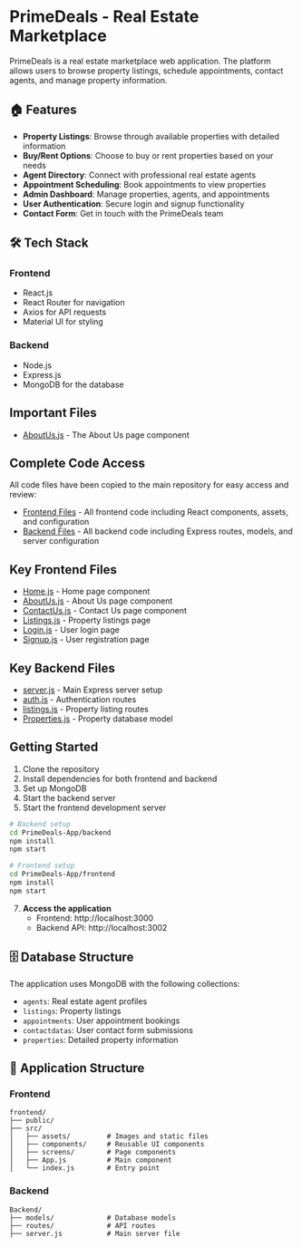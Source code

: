 # PrimeDeals - Real Estate Marketplace

PrimeDeals is a real estate marketplace web application. The platform allows users to browse property listings, schedule appointments, contact agents, and manage property information.

## 🏠 Features

- **Property Listings**: Browse through available properties with detailed information
- **Buy/Rent Options**: Choose to buy or rent properties based on your needs
- **Agent Directory**: Connect with professional real estate agents
- **Appointment Scheduling**: Book appointments to view properties
- **Admin Dashboard**: Manage properties, agents, and appointments
- **User Authentication**: Secure login and signup functionality
- **Contact Form**: Get in touch with the PrimeDeals team

## 🛠️ Tech Stack

### Frontend
- React.js
- React Router for navigation
- Axios for API requests
- Material UI for styling

### Backend
- Node.js
- Express.js
- MongoDB for the database

## Important Files

- [AboutUs.js](src/screens/AboutUs.js) - The About Us page component

## Complete Code Access

All code files have been copied to the main repository for easy access and review:

- [Frontend Files](PrimeDeals-App/frontend/) - All frontend code including React components, assets, and configuration
- [Backend Files](PrimeDeals-App/backend/) - All backend code including Express routes, models, and server configuration

## Key Frontend Files

- [Home.js](PrimeDeals-App/frontend/src/screens/Home.js) - Home page component
- [AboutUs.js](PrimeDeals-App/frontend/src/screens/AboutUs.js) - About Us page component
- [ContactUs.js](PrimeDeals-App/frontend/src/screens/ContactUs.js) - Contact Us page component
- [Listings.js](PrimeDeals-App/frontend/src/screens/Listings.js) - Property listings page
- [Login.js](PrimeDeals-App/frontend/src/screens/Login.js) - User login page
- [Signup.js](PrimeDeals-App/frontend/src/screens/Signup.js) - User registration page

## Key Backend Files

- [server.js](PrimeDeals-App/backend/server.js) - Main Express server setup
- [auth.js](PrimeDeals-App/backend/routes/auth.js) - Authentication routes
- [listings.js](PrimeDeals-App/backend/routes/listings.js) - Property listing routes
- [Properties.js](PrimeDeals-App/backend/models/Properties.js) - Property database model

## Getting Started

1. Clone the repository
2. Install dependencies for both frontend and backend
3. Set up MongoDB
4. Start the backend server
5. Start the frontend development server

```bash
# Backend setup
cd PrimeDeals-App/backend
npm install
npm start

# Frontend setup
cd PrimeDeals-App/frontend
npm install
npm start
```

7. **Access the application**
   - Frontend: http://localhost:3000
   - Backend API: http://localhost:3002

## 🗄️ Database Structure

The application uses MongoDB with the following collections:
- `agents`: Real estate agent profiles
- `listings`: Property listings
- `appointments`: User appointment bookings
- `contactdatas`: User contact form submissions
- `properties`: Detailed property information

## 📱 Application Structure

### Frontend
```
frontend/
├── public/
├── src/
│   ├── assets/         # Images and static files
│   ├── components/     # Reusable UI components
│   ├── screens/        # Page components
│   ├── App.js          # Main component
│   └── index.js        # Entry point
```

### Backend
```
Backend/
├── models/             # Database models
├── routes/             # API routes
├── server.js           # Main server file
``` 